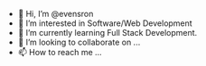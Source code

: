 - 👋 Hi, I’m @evensron
- 👀 I’m interested in Software/Web Development
- 🌱 I’m currently learning Full Stack Development.
- 💞️ I’m looking to collaborate on ...
- 📫 How to reach me ...

<!---
evensron/evensron is a ✨ special ✨ repository because its `README.md` (this file) appears on your GitHub profile.
You can click the Preview link to take a look at your changes.
--->
